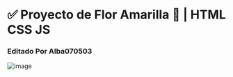 # ✅ Proyecto de  Flor Amarilla 🌻 | HTML CSS JS
### Editado Por Alba070503

![image](https://github.com/user-attachments/assets/899d1b33-bc87-45f8-8cb9-e11cf992a9d6)

